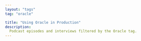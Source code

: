 ```yaml
---
layout: "tags"
tag: "oracle"

title: "Using Oracle in Production"
description:
  Podcast episodes and interviews filtered by the Oracle tag. 
---
```

